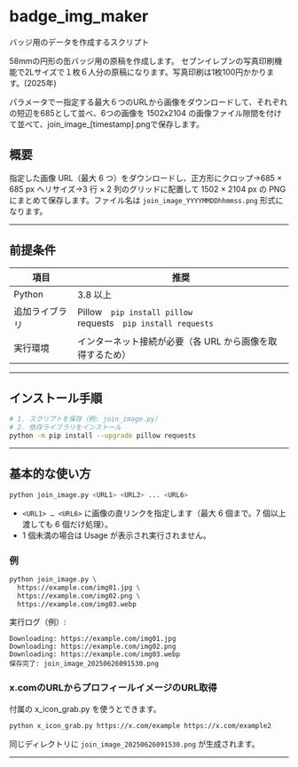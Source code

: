 # badge_img_maker

バッジ用のデータを作成するスクリプト

58mmの円形の缶バッジ用の原稿を作成します。
セブンイレブンの写真印刷機能で2Lサイズで１枚６人分の原稿になります。写真印刷は1枚100円かかります。(2025年)

パラメータでー指定する最大６つのURLから画像をダウンロードして、それぞれの短辺を685として並べ、6つの画像を 1502x2104 の画像ファイル隙間を付けて並べて、join_image_[timestamp].pngで保存します。

## 概要

指定した画像 URL（最大 6 つ）をダウンロードし、正方形にクロップ→685 × 685 px へリサイズ→3 行 × 2 列のグリッドに配置して 1502 × 2104 px の PNG にまとめて保存します。ファイル名は `join_image_YYYYMMDDhhmmss.png` 形式になります。

---

## 前提条件

| 項目      | 推奨                                                               |
| ------- | ---------------------------------------------------------------- |
| Python  | 3.8 以上                                                           |
| 追加ライブラリ | Pillow `pip install pillow` <br> requests `pip install requests` |
| 実行環境    | インターネット接続が必要（各 URL から画像を取得するため）                                  |

---

## インストール手順

```bash
# 1. スクリプトを保存（例: join_image.py）
# 2. 依存ライブラリをインストール
python -m pip install --upgrade pillow requests
```

---

## 基本的な使い方

```bash
python join_image.py <URL1> <URL2> ... <URL6>
```

* `<URL1> … <URL6>` に画像の直リンクを指定します（最大 6 個まで。7 個以上渡しても 6 個だけ処理）。
* 1 個未満の場合は Usage が表示され実行されません。

### 例

```bash
python join_image.py \
  https://example.com/img01.jpg \
  https://example.com/img02.png \
  https://example.com/img03.webp
```

実行ログ（例）:

```
Downloading: https://example.com/img01.jpg
Downloading: https://example.com/img02.png
Downloading: https://example.com/img03.webp
保存完了: join_image_20250626091530.png
```

### x.comのURLからプロフィールイメージのURL取得

付属の x_icon_grab.py を使うとできます。
```bash
python x_icon_grab.py https://x.com/example https://x.com/example2
```

同じディレクトリに `join_image_20250626091530.png` が生成されます。

---
